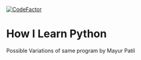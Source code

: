 [![CodeFactor](https://www.codefactor.io/repository/github/ramlaxman/charmingpython/badge/master)](https://www.codefactor.io/repository/github/ramlaxman/charmingpython/overview/master)

# How I Learn Python
Possible Variations of same program by Mayur Patil

